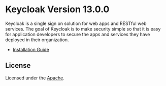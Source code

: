 # Keycloak Version 13.0.0

Keycloak is a single sign on solution for web apps and RESTful web services. 
The goal of Keycloak is to make security simple so that it is easy for application developers to secure the apps and services they have deployed in their organization.

- [Installation Guide](manual-installation.md)

## License
Licensed under the [Apache](LICENSE.txt).
